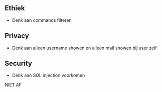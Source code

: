 ## Ethiek
- Denk aan commands filteren
## Privacy
- Denk aan alleen username showen en alleen mail showen bij user zelf
## Security
- Denk aan SQL injection voorkomen


NIET AF

